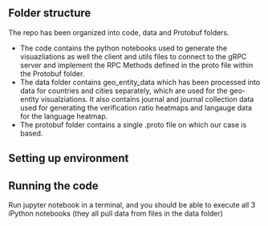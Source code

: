 

## Folder structure
The repo has been organized into code, data and Protobuf folders. 

- The code contains the python notebooks used to generate the visuazliations as well the client and utils files to connect to the gRPC server and implement the RPC Methods defined in the proto file within the Protobuf folder.
- The data folder contains geo_entity_data which has been processed into data for countries and cities separately, which are used for the geo-entity visualziations. It also contains journal and journal collection data used for generating the verification ratio heatmaps and langauge data for the language heatmap.
- The protobuf folder contains a single .proto file on which our case is based.

## Setting up environment


## Running the code
Run jupyter notebook in a terminal, and you should be able to execute all 3 iPython notebooks (they all pull data from files in the data folder)


